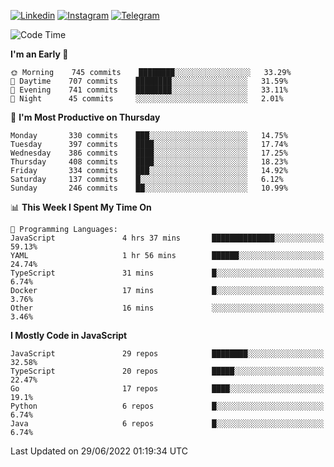 [![Linkedin](https://img.shields.io/badge/-Archie-blue?style=flat-square&labelColor=gray&logo=Linkedin&logoColor=white&link=https://www.linkedin.com/in/archisdi)](https://www.linkedin.com/in/archisdi)
[![Instagram](https://img.shields.io/badge/-@archisdi-orange?style=flat-square&labelColor=gray&logo=Instagram&logoColor=white&link=https://www.instagram.com/archisdi)](https://www.instagram.com/archisdi)
[![Telegram](https://img.shields.io/badge/-aai-informational?style=flat-square&labelColor=gray&logo=telegram&logoColor=white&link=https://t.me/archisdi)](https://t.me/archisdi)

<!--START_SECTION:waka-->
![Code Time](http://img.shields.io/badge/Code%20Time-0%20secs-blue)

**I'm an Early 🐤** 

```text
🌞 Morning    745 commits    ████████░░░░░░░░░░░░░░░░░   33.29% 
🌆 Daytime    707 commits    ████████░░░░░░░░░░░░░░░░░   31.59% 
🌃 Evening    741 commits    ████████░░░░░░░░░░░░░░░░░   33.11% 
🌙 Night      45 commits     ░░░░░░░░░░░░░░░░░░░░░░░░░   2.01%

```
📅 **I'm Most Productive on Thursday** 

```text
Monday       330 commits    ███░░░░░░░░░░░░░░░░░░░░░░   14.75% 
Tuesday      397 commits    ████░░░░░░░░░░░░░░░░░░░░░   17.74% 
Wednesday    386 commits    ████░░░░░░░░░░░░░░░░░░░░░   17.25% 
Thursday     408 commits    ████░░░░░░░░░░░░░░░░░░░░░   18.23% 
Friday       334 commits    ███░░░░░░░░░░░░░░░░░░░░░░   14.92% 
Saturday     137 commits    █░░░░░░░░░░░░░░░░░░░░░░░░   6.12% 
Sunday       246 commits    ██░░░░░░░░░░░░░░░░░░░░░░░   10.99%

```


📊 **This Week I Spent My Time On** 

```text
💬 Programming Languages: 
JavaScript               4 hrs 37 mins       ██████████████░░░░░░░░░░░   59.13% 
YAML                     1 hr 56 mins        ██████░░░░░░░░░░░░░░░░░░░   24.74% 
TypeScript               31 mins             █░░░░░░░░░░░░░░░░░░░░░░░░   6.74% 
Docker                   17 mins             █░░░░░░░░░░░░░░░░░░░░░░░░   3.76% 
Other                    16 mins             ░░░░░░░░░░░░░░░░░░░░░░░░░   3.46%

```

**I Mostly Code in JavaScript** 

```text
JavaScript               29 repos            ████████░░░░░░░░░░░░░░░░░   32.58% 
TypeScript               20 repos            █████░░░░░░░░░░░░░░░░░░░░   22.47% 
Go                       17 repos            ████░░░░░░░░░░░░░░░░░░░░░   19.1% 
Python                   6 repos             █░░░░░░░░░░░░░░░░░░░░░░░░   6.74% 
Java                     6 repos             █░░░░░░░░░░░░░░░░░░░░░░░░   6.74%

```



 Last Updated on 29/06/2022 01:19:34 UTC
<!--END_SECTION:waka-->